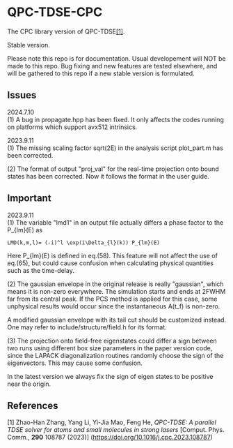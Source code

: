 # QPC-TDSE-CPC
The CPC library version of QPC-TDSE[[1]](https://doi.org/10.1016/j.cpc.2023.108787). 

Stable version. 

Please note this repo is for documentation. Usual developement will NOT be made to this repo. Bug fixing and new features are tested elsewhere, and will be gathered to this repo if a new stable version is formulated.


## Issues
2024.7.10<br>
(1) A bug in propagate.hpp has been fixed. It only affects the codes running on platforms which support avx512 intrinsics.

2023.9.11<br>
(1) The missing scaling factor sqrt(2E) in the analysis script plot_part.m has been corrected. 

(2) The format of output "proj_val" for the real-time projection onto bound states has been corrected. Now it follows the format in the user guide.

## Important
2023.9.11<br>
(1) The variable "lmd1" in an output file actually differs a phase factor to the P_{lm}(E) as

    LMD(k,m,l)= (-i)^l \exp(i\Delta_{l}(k)) P_{lm}(E)

Here P_{lm}(E) is defined in eq.(58). This feature will not affect the use of eq.(65), but could cause confusion when calculating physical quantities such as the time-delay.

(2) The gaussian envelope in the original release is really "gaussian", which means it is non-zero everywhere. The simulation starts and ends at 2FWHM far from its central peak. If the PCS method is applied for this case, some unphysical results would occur since the instantaneous A(t_f) is non-zero. 

A modified gaussian envelope with its tail cut should be customized instead. One may refer to include/structure/field.h for its format.

(3) The projection onto field-free eigenstates could differ a sign between two runs using different box size parameters in the paper version code, since the LAPACK diagonalization routines randomly choose the sign of the eigenvectors. This may cause some confusion.

In the latest version we always fix the sign of eigen states to be positive near the origin.

## References
[1] Zhao-Han Zhang, Yang Li, Yi-Jia Mao, Feng He,
*QPC-TDSE: A parallel TDSE solver for atoms and small molecules in strong lasers*
[Comput. Phys. Comm., **290** 108787 (2023)]
(https://doi.org/10.1016/j.cpc.2023.108787)
